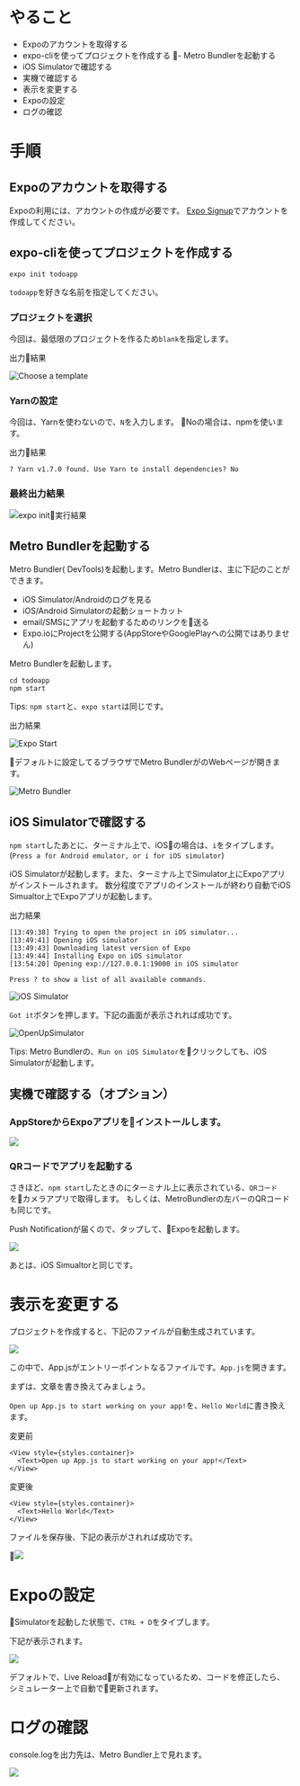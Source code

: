 
# やること
- Expoのアカウントを取得する
- expo-cliを使ってプロジェクトを作成する
- Metro Bundlerを起動する
- iOS Simulatorで確認する
- 実機で確認する
- 表示を変更する
- Expoの設定
- ログの確認

# 手順

## Expoのアカウントを取得する

Expoの利用には、アカウントの作成が必要です。
[Expo Signup](https://expo.io/signup)でアカウントを作成してください。

## expo-cliを使ってプロジェクトを作成する

```
expo init todoapp
```

`todoapp`を好きな名前を指定してください。

### プロジェクトを選択

今回は、最低限のプロジェクトを作るため`blank`を指定します。

出力結果

![Choose a template](images/choose_template.png)

### Yarnの設定

今回は、Yarnを使わないので、`N`を入力します。
Noの場合は、npmを使います。

出力結果

```
? Yarn v1.7.0 found. Use Yarn to install dependencies? No
```

### 最終出力結果

![expo init実行結果](images/expo_init_output.png)

## Metro Bundlerを起動する

Metro Bundler( DevTools)を起動します。Metro Bundlerは、主に下記のことができます。

- iOS Simulator/Androidのログを見る
- iOS/Android Simulatorの起動ショートカット
- email/SMSにアプリを起動するためのリンクを送る
- Expo.ioにProjectを公開する(AppStoreやGooglePlayへの公開ではありません)

Metro Bundlerを起動します。

```
cd todoapp
npm start
```

Tips: `npm start`と、`expo start`は同じです。

出力結果

![Expo Start](images/expo_start.png)

デフォルトに設定してるブラウザでMetro BundlerがのWebページが開きます。

![Metro Bundler](images/metro_bundler.png)

## iOS Simulatorで確認する

`npm start`したあとに、ターミナル上で、iOSの場合は、`i`をタイプします。
(`Press a for Android emulator, or i for iOS simulator`)

iOS Simulatorが起動します。また、ターミナル上でSimulator上にExpoアプリがインストールされます。
数分程度でアプリのインストールが終わり自動でiOS Simualtor上でExpoアプリが起動します。

出力結果

```
[13:49:38] Trying to open the project in iOS simulator...
[13:49:41] Opening iOS simulator
[13:49:43] Downloading latest version of Expo
[13:49:44] Installing Expo on iOS simulator
[13:54:20] Opening exp://127.0.0.1:19000 in iOS simulator

Press ? to show a list of all available commands.
```

![iOS Simulator](images/ios_simulator.png)

`Got it`ボタンを押します。下記の画面が表示されれば成功です。

![OpenUpSimulator](images/openup_on_simulator.png)

Tips: Metro Bundlerの、`Run on iOS Simulator`をクリックしても、iOS Simulatorが起動します。

## 実機で確認する（オプション）

### AppStoreからExpoアプリをインストールします。

![](./images/app_store_expo_client.png)


### QRコードでアプリを起動する
さきほど、`npm start`したときのにターミナル上に表示されている、`QRコード`をカメラアプリで取得します。
もしくは、MetroBundlerの左バーのQRコードも同じです。

Push Notificationが届くので、タップして、Expoを起動します。

![](images/notification_expo_qr_code.png)

あとは、iOS Simualtorと同じです。

# 表示を変更する

プロジェクトを作成すると、下記のファイルが自動生成されています。

![](images/project_tree.png)

この中で、App.jsがエントリーポイントなるファイルです。`App.js`を開きます。

まずは、文章を書き換えてみましょう。

`Open up App.js to start working on your app!`を、`Hello World`に書き換えます。

変更前

```
<View style={styles.container}>
  <Text>Open up App.js to start working on your app!</Text>
</View>
```

変更後

```
<View style={styles.container}>
  <Text>Hello World</Text>
</View>
```

ファイルを保存後、下記の表示がされれば成功です。

![](images/hello_world.png)


# Expoの設定
Simulatorを起動した状態で、`CTRL + D`をタイプします。

下記が表示されます。

![](images/simulator_debug.png)

デフォルトで、Live Reloadが有効になっているため、コードを修正したら、シミュレーター上で自動で更新されます。

# ログの確認

console.logを出力先は、Metro Bundler上で見れます。

![](images/log_view.png)
